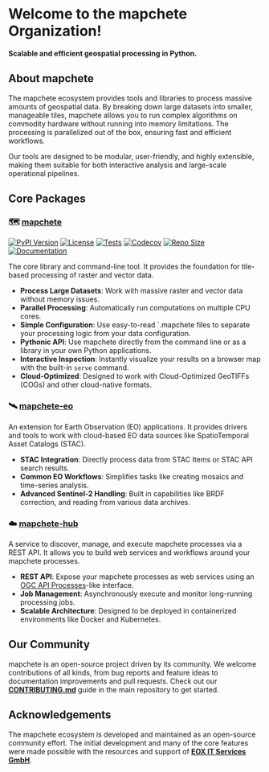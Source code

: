 # Welcome to the mapchete Organization!
  
**Scalable and efficient geospatial processing in Python.**


## About mapchete

The mapchete ecosystem provides tools and libraries to process massive amounts of geospatial data. By breaking down large datasets into smaller, manageable tiles, mapchete allows you to run complex algorithms on commodity hardware without running into memory limitations. The processing is parallelized out of the box, ensuring fast and efficient workflows.

Our tools are designed to be modular, user-friendly, and highly extensible, making them suitable for both interactive analysis and large-scale operational pipelines.


## Core Packages

### 🗺️ [mapchete](https://github.com/mapchete/mapchete)

[![PyPI Version](https://img.shields.io/pypi/v/mapchete.svg)](https://pypi.org/project/mapchete/)
[![License](https://img.shields.io/pypi/l/mapchete.svg)](https://github.com/mapchete/mapchete/blob/main/LICENSE)
[![Tests](https://img.shields.io/github/actions/workflow/status/mapchete/mapchete/python-package.yml?label=tests)](https://github.com/mapchete/mapchete/actions)
[![Codecov](https://codecov.io/gh/mapchete/mapchete/branch/main/graph/badge.svg?token=aOracso0OQ)](https://codecov.io/gh/mapchete/mapchete)
[![Repo Size](https://img.shields.io/github/repo-size/mapchete/mapchete)](https://github.com/mapchete/mapchete)
[![Documentation](https://readthedocs.org/projects/mapchete/badge/?version=stable)](http://mapchete.readthedocs.io/en/stable/?badge=stable)

The core library and command-line tool. It provides the foundation for tile-based processing of raster and vector data.

* **Process Large Datasets**: Work with massive raster and vector data without memory issues.
* **Parallel Processing**: Automatically run computations on multiple CPU cores.
* **Simple Configuration**: Use easy-to-read `.mapchete files to separate your processing logic from your data configuration.
* **Pythonic API**: Use mapchete directly from the command line or as a library in your own Python applications.
* **Interactive Inspection**: Instantly visualize your results on a browser map with the built-in `serve` command.
* **Cloud-Optimized**: Designed to work with Cloud-Optimized GeoTIFFs (COGs) and other cloud-native formats.

### 🛰️ [mapchete-eo](https://github.com/mapchete/mapchete-eo)

An extension for Earth Observation (EO) applications. It provides drivers and tools to work with cloud-based EO data sources like SpatioTemporal Asset Catalogs (STAC).

* **STAC Integration**: Directly process data from STAC Items or STAC API search results.
* **Common EO Workflows**: Simplifies tasks like creating mosaics and time-series analysis.
* **Advanced Sentinel-2 Handling**: Built in capabilities like BRDF correction, and reading from various data archives.

### ☁️ [mapchete-hub](https://github.com/mapchete/mapchete-hub)

A service to discover, manage, and execute mapchete processes via a REST API. It allows you to build web services and workflows around your mapchete processes.

* **REST API**: Expose your mapchete processes as web services using an [OGC API Processes](https://ogcapi.ogc.org/processes/)-like interface.
* **Job Management**: Asynchronously execute and monitor long-running processing jobs.
* **Scalable Architecture**: Designed to be deployed in containerized environments like Docker and Kubernetes.


## Our Community

mapchete is an open-source project driven by its community. We welcome contributions of all kinds, from bug reports and feature ideas to documentation improvements and pull requests. Check out our **[CONTRIBUTING.md](https://github.com/mapchete/mapchete/blob/main/CONTRIBUTING.md)** guide in the main repository to get started.

## Acknowledgements

The mapchete ecosystem is developed and maintained as an open-source community effort. The initial development and many of the core features were made possible with the resources and support of **[EOX IT Services GmbH](https://eox.at/)**.
